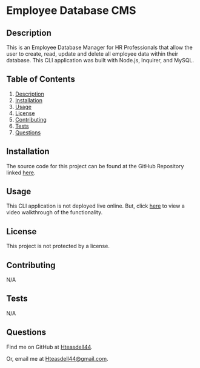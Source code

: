 # Employee Database CMS


## Description

This is an Employee Database Manager for HR Professionals that allow the user to create, read, update and delete all employee data within their database. This CLI application was built with Node.js, Inquirer, and MySQL.

## Table of Contents

1. [Description](#description)
2. [Installation](#installation)
3. [Usage](#usage)
4. [License](#license)
5. [Contributing](#contributing)
6. [Tests](#tests)
7. [Questions](#questions)

## Installation

The source code for this project can be found at the GitHub Repository linked [here](https://github.com/Hteasdell44/employee-database-cms).

## Usage

This CLI application is not deployed live online. But, click [here](https://drive.google.com/file/d/1XknTkz5Z2eZIzBC2ReLejdwDTzDqgoLx/view) to view a video walkthrough of the functionality.

## License

This project is not protected by a license.

## Contributing

N/A

## Tests

N/A

## Questions

Find me on GitHub at [Hteasdell44](https://github.com/Hteasdell44).

Or, email me at [Hteasdell44@gmail.com](mailto:Hteasdell44@gmail.com).
